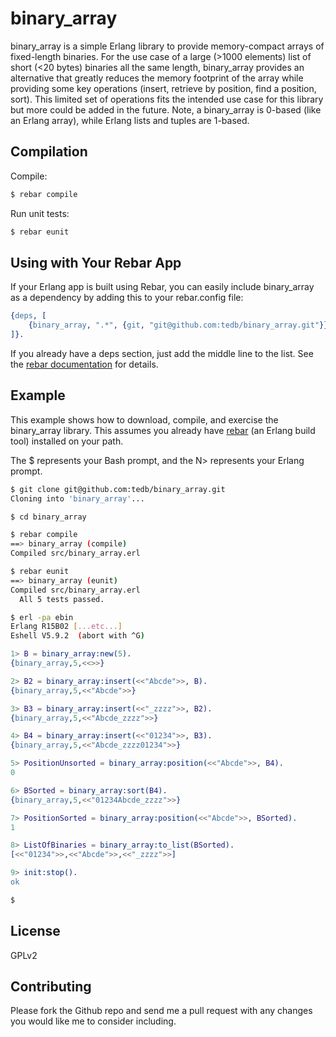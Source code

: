 binary_array
===

binary_array is a simple Erlang library to provide memory-compact arrays of fixed-length binaries.  For the use case of a large (>1000 elements) list of short (<20 bytes) binaries all the same length, binary_array provides an alternative that greatly reduces the memory footprint of the array while providing some key operations (insert, retrieve by position, find a position, sort).  This limited set of operations fits the intended use case for this library but more could be added in the future.  Note, a binary_array is 0-based (like an Erlang array), while Erlang lists and tuples are 1-based.

Compilation
---

Compile:

```sh
$ rebar compile
```

Run unit tests:

```sh
$ rebar eunit
```

Using with Your Rebar App
---

If your Erlang app is built using Rebar, you can easily include binary_array as a dependency by adding this to your rebar.config file:

```erlang
{deps, [
	{binary_array, ".*", {git, "git@github.com:tedb/binary_array.git"}}
]}.
```
If you already have a deps section, just add the middle line to the list.  See the [rebar documentation](https://github.com/basho/rebar/wiki/Dependency-management) for details.

Example
---

This example shows how to download, compile, and exercise the binary_array library.  This assumes you already have [rebar](https://github.com/basho/rebar) (an Erlang build tool) installed on your path.

The $ represents your Bash prompt, and the N> represents your Erlang prompt.

```sh
$ git clone git@github.com:tedb/binary_array.git
Cloning into 'binary_array'...

$ cd binary_array

$ rebar compile
==> binary_array (compile)
Compiled src/binary_array.erl

$ rebar eunit
==> binary_array (eunit)
Compiled src/binary_array.erl
  All 5 tests passed.

$ erl -pa ebin
Erlang R15B02 [...etc...]
Eshell V5.9.2  (abort with ^G)
```

```erlang
1> B = binary_array:new(5).
{binary_array,5,<<>>}

2> B2 = binary_array:insert(<<"Abcde">>, B).
{binary_array,5,<<"Abcde">>}

3> B3 = binary_array:insert(<<"_zzzz">>, B2).
{binary_array,5,<<"Abcde_zzzz">>}

4> B4 = binary_array:insert(<<"01234">>, B3).
{binary_array,5,<<"Abcde_zzzz01234">>}

5> PositionUnsorted = binary_array:position(<<"Abcde">>, B4).
0

6> BSorted = binary_array:sort(B4).
{binary_array,5,<<"01234Abcde_zzzz">>}

7> PositionSorted = binary_array:position(<<"Abcde">>, BSorted).
1

8> ListOfBinaries = binary_array:to_list(BSorted).
[<<"01234">>,<<"Abcde">>,<<"_zzzz">>]

9> init:stop().
ok

$
```

License
---

GPLv2

Contributing
---

Please fork the Github repo and send me a pull request with any changes you would like me to consider including.

